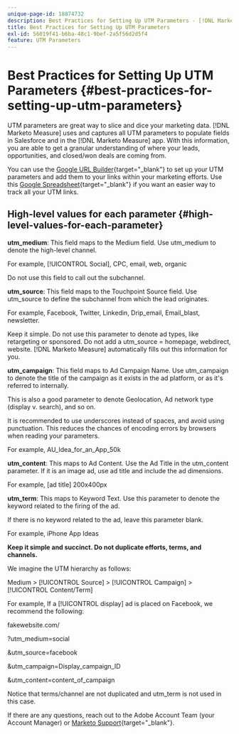 ```yaml
---
unique-page-id: 18874732
description: Best Practices for Setting Up UTM Parameters - [!DNL Marketo Measure]
title: Best Practices for Setting Up UTM Parameters
exl-id: 56019f41-b6ba-48c1-9bef-2a5f56d2d5f4
feature: UTM Parameters
---
```

# Best Practices for Setting Up UTM Parameters {#best-practices-for-setting-up-utm-parameters}

UTM parameters are great way to slice and dice your marketing data. [!DNL Marketo Measure] uses and captures all UTM parameters to populate fields in Salesforce and in the [!DNL Marketo Measure] app. With this information, you are able to get a granular understanding of where your leads, opportunities, and closed/won deals are coming from.
  
You can use the [Google URL Builder](https://support.google.com/analytics/answer/1033867?hl=en){target="_blank"} to set up your UTM parameters and add them to your links within your marketing efforts. Use this [Google Spreadsheet](https://docs.google.com/spreadsheets/d/1QCIr1WUJQHE68cA4VTks2XE7nxuryaUymCEy_23-Oew/edit#gid=0){target="_blank"} if you want an easier way to track all your UTM links.

## High-level values for each parameter {#high-level-values-for-each-parameter}

**utm_medium**: This field maps to the Medium field. Use utm_medium to denote the high-level channel.

For example, [!UICONTROL Social], CPC, email, web, organic

Do not use this field to call out the subchannel.
  
**utm_source**: This field maps to the Touchpoint Source field. Use utm_source to define the subchannel from which the lead originates.
  
For example, Facebook, Twitter, Linkedin, Drip_email, Email_blast, newsletter.  
  
Keep it simple. Do not use this parameter to denote ad types, like retargeting or sponsored. Do not add a utm_source = homepage, webdirect, website. [!DNL Marketo Measure] automatically fills out this information for you.  
  
**utm_campaign**: This field maps to Ad Campaign Name. Use utm_campaign to denote the title of the campaign as it exists in the ad platform, or as it's referred to internally.  
  
This is also a good parameter to denote Geolocation, Ad network type (display v. search), and so on.  
  
It is recommended to use underscores instead of spaces, and avoid using punctuation. This reduces the chances of encoding errors by browsers when reading your parameters.  
  
For example, AU_Idea_for_an_App_50k  

**utm_content**: This maps to Ad Content. Use the Ad Title in the utm_content parameter. If it is an image ad, use ad title and include the ad dimensions.

For example, [ad title] 200x400px

**utm_term**: This maps to Keyword Text. Use this parameter to denote the keyword related to the firing of the ad.

If there is no keyword related to the ad, leave this parameter blank.

For example, iPhone App Ideas

**Keep it simple and succinct. Do not duplicate efforts, terms, and channels.**

We imagine the UTM hierarchy as follows:

Medium > [!UICONTROL Source] > [!UICONTROL Campaign] > [!UICONTROL Content/Term]

For example, If a [!UICONTROL display] ad is placed on Facebook, we recommend the following:

fakewebsite.com/

?utm_medium=social

&utm_source=facebook

&utm_campaign=Display_campaign_ID

&utm_content=content_of_campaign

Notice that terms/channel are not duplicated and utm_term is not used in this case.

If there are any questions, reach out to the Adobe Account Team (your Account Manager) or [Marketo Support](https://nation.marketo.com/t5/support/ct-p/Support){target="_blank"}.
